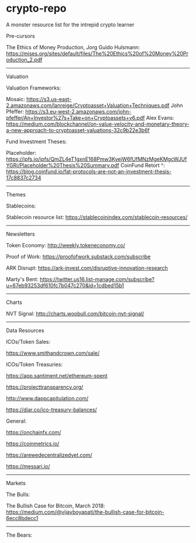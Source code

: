 # crypto-repo
A monster resource list for the intrepid crypto learner

Pre-cursors

The Ethics of Money Production,  Jorg Guido Hulsmann: https://mises.org/sites/default/files/The%20Ethics%20of%20Money%20Production_2.pdf

-------------------------

Valuation

Valuation Frameworks:

Mosaic: https://s3.us-east-2.amazonaws.com/lanreige/Cryptoasset+Valuation+Techniques.pdf
John Pfeffer: https://s3.eu-west-2.amazonaws.com/john-pfeffer/An+Investor%27s+Take+on+Cryptoassets+v6.pdf
Alex Evans: https://medium.com/blockchannel/on-value-velocity-and-monetary-theory-a-new-approach-to-cryptoasset-valuations-32c9b22e3b6f


Fund Investment Theses:

Placeholder: https://ipfs.io/ipfs/QmZL4eT1gxnE168Pmw3KyejW6fUfMNzMgeKMgcWJUfYGRj/Placeholder%20Thesis%20Summary.pdf
CoinFund Retort ^: https://blog.coinfund.io/fat-protocols-are-not-an-investment-thesis-17c8837c2734

--------------------------

Themes

Stablecoins:

Stablecoin resource list: https://stablecoinindex.com/stablecoin-resources/

--------------------------

Newsletters

Token Economy: http://weekly.tokeneconomy.co/

Proof of Work: https://proofofwork.substack.com/subscribe

ARK Disrupt: https://ark-invest.com/disruptive-innovation-research

Marty's Bent: https://twitter.us16.list-manage.com/subscribe?u=67eb93253df610fc7b047c270&id=1cdbed15b1

----------------------------------

Charts

NVT Signal: http://charts.woobull.com/bitcoin-nvt-signal/

----------------------------------

Data Resources

ICOs/Token Sales:

https://www.smithandcrown.com/sale/

ICOs/Token Treasuries:

https://app.santiment.net/ethereum-spent

https://projecttransparency.org/

http://www.dappcapitulation.com/

https://diar.co/ico-treasury-balances/

General:

https://onchainfx.com/

https://coinmetrics.io/

https://arewedecentralizedyet.com/

https://messari.io/

----------------------------------

Markets

The Bulls:

The Bullish Case for Bitcoin, March 2018: https://medium.com/@vijayboyapati/the-bullish-case-for-bitcoin-6ecc8bdecc1

---

The Bears:

